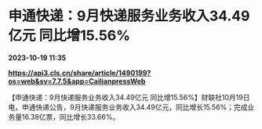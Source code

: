# 申通快递：9月快递服务业务收入34.49亿元 同比增15.56%

**2023-10-19 11:35**

**https://api3.cls.cn/share/article/1490199?os=web&sv=7.7.5&app=CailianpressWeb**

【申通快递：9月快递服务业务收入34.49亿元 同比增15.56%】财联社10月19日电，申通快递公告，9月快递服务业务收入34.49亿元，同比增长15.56%；完成业务量16.38亿票，同比增长33.66%。